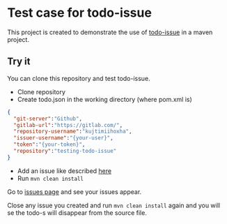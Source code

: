 # Test case for todo-issue
This project is created to demonstrate the use of [todo-issue](https://github.com/kujtimiihoxha/todo-issue) in a maven project.
## Try it
You can clone this repository and test todo-issue.

- Clone repository
- Create todo.json in the working directory (where pom.xml is)
```json
{
  "git-server":"Github",
  "gitlab-url":"https://gitlab.com/",
  "repository-username":"kujtimiihoxha",
  "issuer-username":"{your-user}",
  "token":"{your-token}",
  "repository":"testing-todo-issue"
}
```
- Add an issue like described [here](https://github.com/kujtimiihoxha/todo-issue#syntax)
- Run ```mvn clean install```

Go to [issues page](https://github.com/kujtimiihoxha/testing-todo-issue/issues) and see your issues appear.

Close any issue you created and run ```mvn clean install``` again and you will se the todo-s will disappear from the source file.